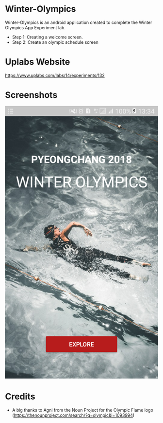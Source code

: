 # Winter-Olympics
Winter-Olympics is an android application created to complete the Winter Olympics App Experiment lab. 
* Step 1: Creating a welcome screen. 
* Step 2: Create an olympic schedule screen

# Uplabs Website
https://www.uplabs.com/labs/14/experiments/132

# Screenshots
![Screenshot](https://github.com/PabiMoloi/Winter-Olympics/blob/master/app/src/main/res/drawable/welcomeScreen.png)

# Credits
* A big thanks to Agni from the Noun Project for the Olympic Flame logo (https://thenounproject.com/search/?q=olympic&i=1093994)